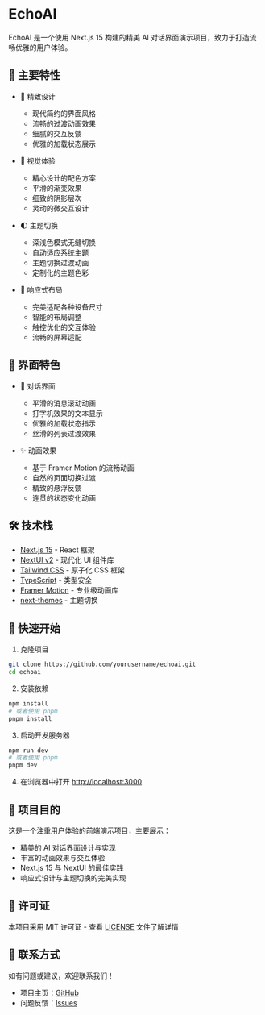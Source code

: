 # EchoAI

EchoAI 是一个使用 Next.js 15 构建的精美 AI 对话界面演示项目，致力于打造流畅优雅的用户体验。

## 🌟 主要特性

- 💅 精致设计
  - 现代简约的界面风格
  - 流畅的过渡动画效果
  - 细腻的交互反馈
  - 优雅的加载状态展示

- 🎨 视觉体验
  - 精心设计的配色方案
  - 平滑的渐变效果
  - 细致的阴影层次
  - 灵动的微交互设计

- 🌓 主题切换
  - 深浅色模式无缝切换
  - 自动适应系统主题
  - 主题切换过渡动画
  - 定制化的主题色彩

- 📱 响应式布局
  - 完美适配各种设备尺寸
  - 智能的布局调整
  - 触控优化的交互体验
  - 流畅的屏幕适配

## 🎯 界面特色

- 💬 对话界面
  - 平滑的消息滚动动画
  - 打字机效果的文本显示
  - 优雅的加载状态指示
  - 丝滑的列表过渡效果

- ✨ 动画效果
  - 基于 Framer Motion 的流畅动画
  - 自然的页面切换过渡
  - 精致的悬浮反馈
  - 连贯的状态变化动画

## 🛠️ 技术栈

- [Next.js 15](https://nextjs.org/) - React 框架
- [NextUI v2](https://nextui.org/) - 现代化 UI 组件库
- [Tailwind CSS](https://tailwindcss.com/) - 原子化 CSS 框架
- [TypeScript](https://www.typescriptlang.org/) - 类型安全
- [Framer Motion](https://www.framer.com/motion/) - 专业级动画库
- [next-themes](https://github.com/pacocoursey/next-themes) - 主题切换

## 🚀 快速开始

1. 克隆项目

```bash
git clone https://github.com/yourusername/echoai.git
cd echoai
```

2. 安装依赖

```bash
npm install
# 或者使用 pnpm
pnpm install
```

3. 启动开发服务器

```bash
npm run dev
# 或者使用 pnpm
pnpm dev
```

4. 在浏览器中打开 [http://localhost:3000](http://localhost:3000)

## 📝 项目目的

这是一个注重用户体验的前端演示项目，主要展示：
- 精美的 AI 对话界面设计与实现
- 丰富的动画效果与交互体验
- Next.js 15 与 NextUI 的最佳实践
- 响应式设计与主题切换的完美实现

## 📄 许可证

本项目采用 MIT 许可证 - 查看 [LICENSE](LICENSE) 文件了解详情

## 📧 联系方式

如有问题或建议，欢迎联系我们！

- 项目主页：[GitHub](https://github.com/yourusername/echoai)
- 问题反馈：[Issues](https://github.com/yourusername/echoai/issues)

